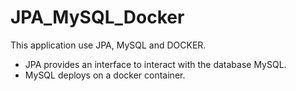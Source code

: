 # JPA_MySQL_Docker
This application use JPA, MySQL and DOCKER.
+ JPA provides an interface to interact with the database MySQL.
+ MySQL deploys on a docker container.
